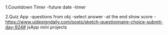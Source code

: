 1.Countdown Timer
-future date
-timer

2.Quiz App
-questions from obj
-select answer
-at the end show score
-https://www.uidesigndaily.com/posts/sketch-questionnaire-choice-submit-day-924# jsApp mini projects
